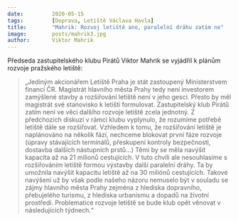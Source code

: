 ```yaml
---
date:         2020-05-15
tags:         [Doprava, Letiště Václava Havla]
title:        "Mahrik: Rozvoj letiště ano, paralelní dráhu zatím ne"
image: 	      posts/mahrik3.jpg
author:       Viktor Mahrik
---
```


Předseda zastupitelského klubu Pirátů Viktor Mahrik se vyjádřil k plánům rozvoje pražského letiště:

> „Jediným akcionářem Letiště Praha je stát zastoupený Ministerstvem financí ČR. Magistrát hlavního města Prahy tedy není investorem zamýšlené stavby a rozšiřování letiště není v jeho gesci. Přesto by měl magistrát své stanovisko k letišti formulovat. Zastupitelský klub Pirátů zatím není ve věci dalšího rozvoje letiště zcela jednotný. Z předchozích diskuzí v rámci klubu vyplynulo, že rozumíme potřebě letiště dále se rozšiřovat. Vzhledem k tomu, že rozšiřování letiště je naplánováno na několik fází, nechceme blokovat první fáze rozvoje (úpravy stávajících terminálů, přeskupení kontroly bezpečnosti, dostavba dalších nástupních prstů...) Těmi by se měla navýšit kapacita až na 21 milionů cestujících. V tuto chvíli ale nesouhlasíme s rozšiřováním letiště formou výstavby další paralelní dráhy. Ta by umožnila navýšit kapacitu letiště až na 30 miliónů cestujících. Takové navýšení už by však podle našeho názoru nemuselo být v souladu se zájmy hlavního města Prahy zejména z hlediska dopravního, přebujelého turismu, z hlediska urbanismu a dopadů na životní prostředí. Problematice rozvoje letiště se bude klub opět věnovat v následujících týdnech.“

